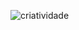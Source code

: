 ![criatividade ](https://user-images.githubusercontent.com/119294176/209669237-4033a952-384b-443c-a0a4-9b474b9e7946.jpg)









